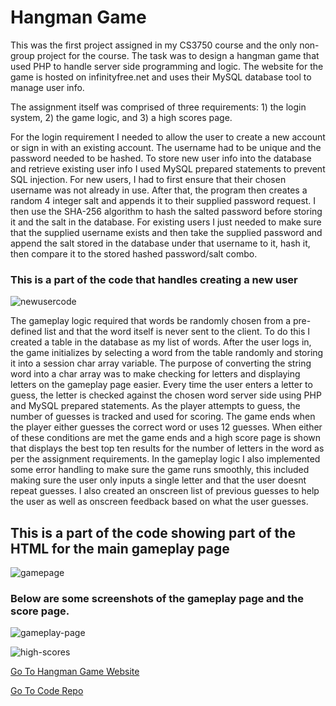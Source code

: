 <!--
layout: page
title: "Hangman Game"
permalink: https://aricglanville.github.io/hangman
-->

# Hangman Game

This was the first project assigned in my CS3750 course and the only non-group project for the course.
The task was to design a hangman game that used PHP to handle server side programming and logic.
The website for the game is hosted on infinityfree.net and uses their MySQL database tool to manage user info.

The assignment itself was comprised of three requirements: 1) the login system, 2) the game logic, and 3) a high scores page.

For the login requirement I needed to allow the user to create a new account or sign in with an existing account. The username had to be unique and the password needed to be hashed. To store new user info into the database and retrieve existing user info I used MySQL prepared statements to prevent SQL injection. For new users, I had to first ensure that their chosen username was not already in use. After that, the program then creates a random 4 integer salt and appends it to their supplied password request. I then use the SHA-256 algorithm to hash the salted password before storing it and the salt in the database. For existing users I just needed to make sure that the supplied username exists and then take the supplied password and append the salt stored in the database under that username to it, hash it, then compare it to the stored hashed password/salt combo.

### This is a part of the code that handles creating a new user
![newusercode](https://user-images.githubusercontent.com/84057490/184460373-5d2a889b-b40e-41aa-ac4a-b4dd2e4a37c4.png)


The gameplay logic required that words be randomly chosen from a pre-defined list and that the word itself is never sent to the client. To do this I created a table in the database as my list of words. After the user logs in, the game initializes by selecting a word from the table randomly and storing it into a session char array variable. The purpose of converting the string word into a char array was to make checking for letters and displaying letters on the gameplay page easier. Every time the user enters a letter to guess, the letter is checked against the chosen word server side using PHP and MySQL prepared statements. As the player attempts to guess, the number of guesses is tracked and used for scoring. The game ends when the player either guesses the correct word or uses 12 guesses. When either of these conditions are met the game ends and a high score page is shown that displays the best top ten results for the number of letters in the word as per the assignment requirements. In the gameplay logic I also implemented some error handling to make sure the game runs smoothly, this included making sure the user only inputs a single letter and that the user doesnt repeat guesses. I also created an onscreen list of previous guesses to help the user as well as onscreen feedback based on what the user guesses.

## This is a part of the code showing part of the HTML for the main gameplay page
![gamepage](https://user-images.githubusercontent.com/84057490/184460912-6a1df465-5e6d-4a24-9652-a6cce799fc2e.png)


### Below are some screenshots of the gameplay page and the score page.
![gameplay-page](https://user-images.githubusercontent.com/84057490/184458948-e4e40b09-5417-49c9-8870-aa43349932ce.png)

![high-scores](https://user-images.githubusercontent.com/84057490/184459007-24ca9416-5a18-4a15-827d-cc3949a9a5f4.png)




[Go To Hangman Game Website](http://aric-glanville.epizy.com/welcome.html)

[Go To Code Repo](https://github.com/aricglanville/3750HangmanGame.git)
